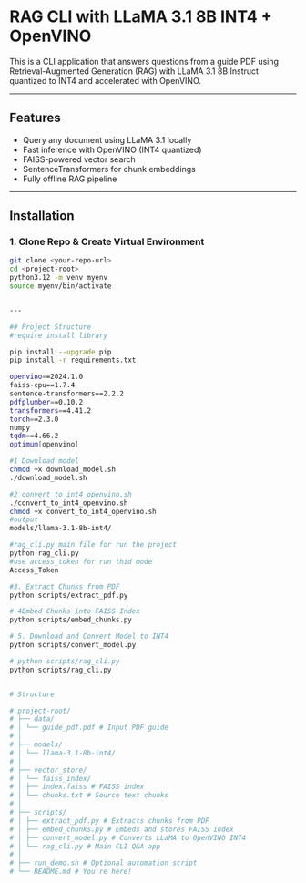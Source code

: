 # RAG CLI with LLaMA 3.1 8B INT4 + OpenVINO

This is a CLI application that answers questions from a guide PDF using Retrieval-Augmented Generation (RAG) with LLaMA 3.1 8B Instruct quantized to INT4 and accelerated with OpenVINO.

---

## Features

- Query any document using LLaMA 3.1 locally
- Fast inference with OpenVINO (INT4 quantized)
- FAISS-powered vector search
- SentenceTransformers for chunk embeddings
- Fully offline RAG pipeline


---

##  Installation

### 1. Clone Repo & Create Virtual Environment

```bash
git clone <your-repo-url>
cd <project-root>
python3.12 -m venv myenv
source myenv/bin/activate


---

## Project Structure
#require install library

pip install --upgrade pip
pip install -r requirements.txt

openvino==2024.1.0
faiss-cpu==1.7.4
sentence-transformers==2.2.2
pdfplumber==0.10.2
transformers==4.41.2
torch==2.3.0
numpy
tqdm==4.66.2
optimum[openvino]

#1 Download model 
chmod +x download_model.sh
./download_model.sh

#2 convert_to_int4_openvino.sh
./convert_to_int4_openvino.sh
chmod +x convert_to_int4_openvino.sh
#output
models/llama-3.1-8b-int4/

#rag_cli.py main file for run the project
python rag_cli.py
#use access_token for run thid mode
Access_Token

#3. Extract Chunks from PDF
python scripts/extract_pdf.py

# 4Embed Chunks into FAISS Index
python scripts/embed_chunks.py

# 5. Download and Convert Model to INT4
python scripts/convert_model.py

# python scripts/rag_cli.py
python scripts/rag_cli.py


# Structure

# project-root/
# ├── data/
# │ └── guide_pdf.pdf # Input PDF guide
# │
# ├── models/
# │ └── llama-3.1-8b-int4/ 
# │
# ├── vector_store/
# │ └── faiss_index/
# │ ├── index.faiss # FAISS index
# │ └── chunks.txt # Source text chunks
# │
# ├── scripts/
# │ ├── extract_pdf.py # Extracts chunks from PDF
# │ ├── embed_chunks.py # Embeds and stores FAISS index
# │ ├── convert_model.py # Converts LLaMA to OpenVINO INT4
# │ └── rag_cli.py # Main CLI Q&A app
# │
# ├── run_demo.sh # Optional automation script
# └── README.md # You're here!

